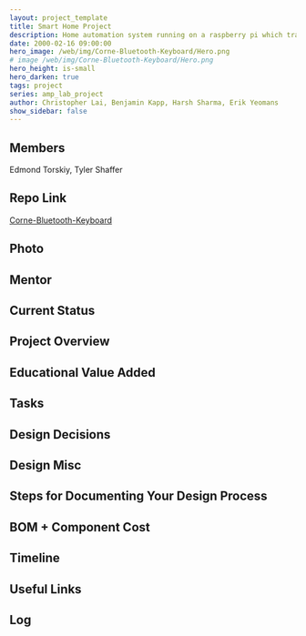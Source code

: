 ```yaml
---
layout: project_template
title: Smart Home Project
description: Home automation system running on a raspberry pi which tracks who and who is not home as well as the bus schedule.
date: 2000-02-16 09:00:00
hero_image: /web/img/Corne-Bluetooth-Keyboard/Hero.png
# image /web/img/Corne-Bluetooth-Keyboard/Hero.png
hero_height: is-small
hero_darken: true
tags: project
series: amp_lab_project
author: Christopher Lai, Benjamin Kapp, Harsh Sharma, Erik Yeomans
show_sidebar: false
---
```


## Members
Edmond Torskiy, Tyler Shaffer

## Repo Link
<a class="button is-link" href="https://github.com/Amp-Lab-at-VT/Corne-Bluetooth-Keyboard" >Corne-Bluetooth-Keyboard</a>

## Photo

## Mentor

## Current Status

## Project Overview


## Educational Value Added


## Tasks

## Design Decisions

## Design Misc

## Steps for Documenting Your Design Process

## BOM + Component Cost

## Timeline

## Useful Links

## Log
            